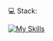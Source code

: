 💻 Stack:

[![My Skills](https://skillicons.dev/icons?i=cs,dotnet,js,ts,react,git,docker,postgres)](https://skillicons.dev)
